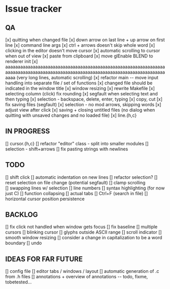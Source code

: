 # Issue tracker

## QA
[x] quitting when changed file
[x] down arrow on last line + up arrow on first line
[x] command line args
[x] ctrl + arrows doesn't skip whole word
[x] clicking in the editor doesn't move cursor
[x] automatic scrolling to cursor when out of view
[x] paste from clipboard
[x] move glEnable BLEND to renderer init
[x] aaaaaaaaaaaaaaaaaaaaaaaaaaaaaaaaaaaaaaaaaaaaaaaaaaaaaaaaaaaaaaaaaaaaaaaaaaaaaaaaaaaaaaaaaaaaaaaaaaaaaaaaaaaaaaaaaaaaaaaaaaaaaaaaaaaa (very long lines, automatic scrolling)
[x] refactor main -- move input handling into separate file / set of functions
[x] changed file should be indicated in the window title
[x] window resizing
[x] rewrite Makefile
[x] selecting column (click) fix rounding
[x] segfault when selecting text and then typing
[x] selection - backspace, delete, enter, typing
[x] copy, cut
[x] fix saving files (segfault)
[x] selection - no mod arrows, skipping words
[x] adjust view after click
[x] saving + closing untitled files (no dialog when quitting with unsaved changes and no loaded file)
[x] line.{h,c}

## IN PROGRESS
[] cursor.{h,c}
[] refactor "editor" class - split into smaller modules
[] selection - shift+arrows
[] fix pasting strings with newlines

## TODO
[] shift click
[] automatic indentation on new lines
[] refactor selection?
[] reset selection on file change (potential segfault)
[] clamp scrolling	
[] swapping lines w/ selection
[] line numbers
[] syntax highlighting (for now just C)
[] function collapsing
[] actual tabs
[] Ctrl+F (search in file)
[] horizontal cursor position persistence

## BACKLOG
[] fix click not handled when window gets focus
[] fix baseline
[] multiple cursors
[] blinking cursor
[] glyphs outside ASCII range
[] scroll indicator
[] smooth window resizing
[] consider a change in capitalization to be a word boundary
[] undo

## IDEAS FOR FAR FUTURE
[] config file
[] editor tabs / windows / layout
[] automatic generation of .c from .h files
[] annotations + overview of annotations -- todo, fixme, tobetested...
